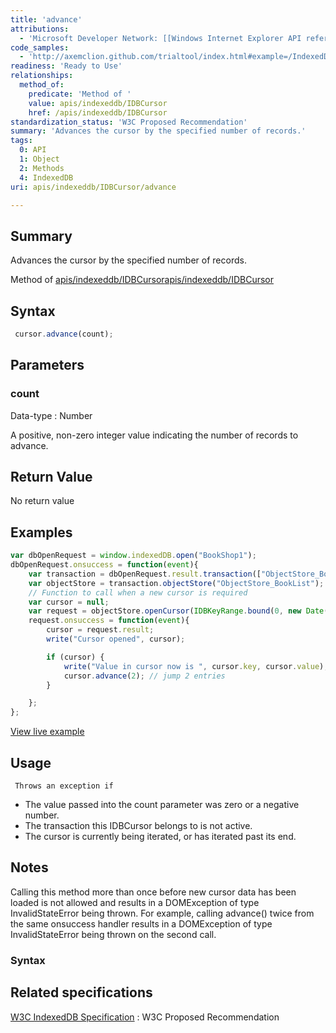 ```yaml
---
title: 'advance'
attributions:
  - 'Microsoft Developer Network: [[Windows Internet Explorer API reference](http://msdn.microsoft.com/en-us/library/ie/hh828809%28v=vs.85%29.aspx) Article]'
code_samples:
  - 'http://axemclion.github.com/trialtool/index.html#example=/IndexedDB/trialtool/moz_indexedDB.html&selected=Advance%20cursor&'
readiness: 'Ready to Use'
relationships:
  method_of:
    predicate: 'Method of '
    value: apis/indexeddb/IDBCursor
    href: /apis/indexeddb/IDBCursor
standardization_status: 'W3C Proposed Recommendation'
summary: 'Advances the cursor by the specified number of records.'
tags:
  0: API
  1: Object
  2: Methods
  4: IndexedDB
uri: apis/indexeddb/IDBCursor/advance

---
```

## Summary

Advances the cursor by the specified number of records.

Method of [apis/indexeddb/IDBCursor](/apis/indexeddb/IDBCursor)[apis/indexeddb/IDBCursor](/apis/indexeddb/IDBCursor)

## Syntax

``` js
 cursor.advance(count);
```

## Parameters

### count

 Data-type
:   Number

 A positive, non-zero integer value indicating the number of records to advance.

## Return Value

No return value

## Examples

``` js
var dbOpenRequest = window.indexedDB.open("BookShop1");
dbOpenRequest.onsuccess = function(event){
    var transaction = dbOpenRequest.result.transaction(["ObjectStore_BookList"], IDBTransaction.READ_WRITE);
    var objectStore = transaction.objectStore("ObjectStore_BookList");
    // Function to call when a new cursor is required
    var cursor = null;
    var request = objectStore.openCursor(IDBKeyRange.bound(0, new Date().getTime(), true, false), 1);
    request.onsuccess = function(event){
        cursor = request.result;
        write("Cursor opened", cursor);

        if (cursor) {
            write("Value in cursor now is ", cursor.key, cursor.value);
            cursor.advance(2); // jump 2 entries
        }

    };
};
```

[View live example](http://axemclion.github.com/trialtool/index.html#example=/IndexedDB/trialtool/moz_indexedDB.html&selected=Advance%20cursor&)

## Usage

     Throws an exception if

-   The value passed into the count parameter was zero or a negative number.
-   The transaction this IDBCursor belongs to is not active.
-   The cursor is currently being iterated, or has iterated past its end.

## Notes

Calling this method more than once before new cursor data has been loaded is not allowed and results in a DOMException of type InvalidStateError being thrown. For example, calling advance() twice from the same onsuccess handler results in a DOMException of type InvalidStateError being thrown on the second call.

### Syntax

## Related specifications

[W3C IndexedDB Specification](http://www.w3.org/TR/IndexedDB/)
:   W3C Proposed Recommendation
